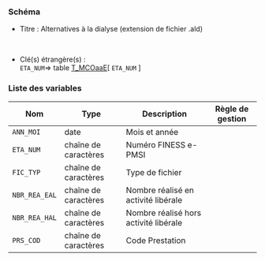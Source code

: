 ### Schéma


- Titre : Alternatives à la dialyse (extension de fichier .ald)
<br />



- Clé(s) étrangère(s) : <br />
`ETA_NUM`=> table [T_MCOaaE](/tables/T_MCOaaE)[ `ETA_NUM` ]<br />

 
### Liste des variables

Nom | Type | Description | Règle de gestion
-|-|-|-
`ANN_MOI`| date |Mois et année||
`ETA_NUM`| chaîne de caractères |Numéro FINESS e-PMSI||
`FIC_TYP`| chaîne de caractères |Type de fichier||
`NBR_REA_EAL`| chaîne de caractères |Nombre réalisé en activité libérale||
`NBR_REA_HAL`| chaîne de caractères |Nombre réalisé hors activité libérale||
`PRS_COD`| chaîne de caractères |Code Prestation||